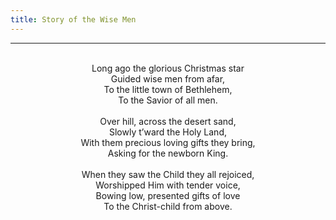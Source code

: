 ```yaml
---
title: Story of the Wise Men
---
```


---
<center>
<br/>
Long ago the glorious Christmas star<br/>
Guided wise men from afar,<br/>
To the little town of Bethlehem,<br/>
To the Savior of all men.<br/>
<br/>
Over hill, across the desert sand,<br/>
Slowly t’ward the Holy Land,<br/>
With them precious loving gifts they bring,<br/>
Asking for the newborn King.<br/>
<br/>
When they saw the Child they all rejoiced,<br/>
Worshipped Him with tender voice,<br/>
Bowing low, presented gifts of love<br/>
To the Christ-child from above.<br/>

</center>